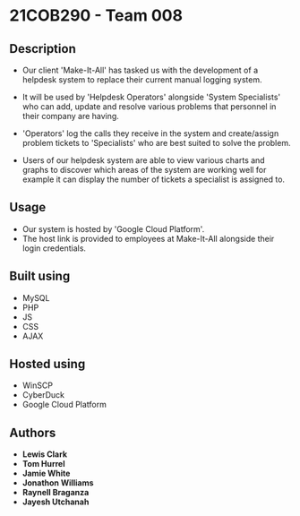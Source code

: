 # 21COB290 - Team 008

## Description
* Our client 'Make-It-All' has tasked us with the development of a helpdesk system to replace their current manual logging system.
* It will be used by 'Helpdesk Operators' alongside 'System Specialists' who can add, update and resolve various problems that personnel in their company are having.
* 'Operators' log the calls they receive in the system and create/assign problem tickets to 'Specialists' who are best suited to solve the problem.

* Users of our helpdesk system are able to view various charts and graphs to discover which areas of the system are working well for example it can display the number of tickets a specialist is assigned to.

## Usage
* Our system is hosted by 'Google Cloud Platform'. 
* The host link is provided to employees at Make-It-All alongside their login credentials.

## Built using
* MySQL
* PHP
* JS
* CSS
* AJAX
## Hosted using
* WinSCP
* CyberDuck
* Google Cloud Platform

## Authors
* **Lewis Clark**
* **Tom Hurrel**
* **Jamie White**
* **Jonathon Williams**
* **Raynell Braganza**
* **Jayesh Utchanah**
